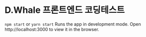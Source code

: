 # D.Whale 프론트엔드 코딩테스트

`npm start` or `yarn start`
Runs the app in development mode.
Open http://localhost:3000 to view it in the browser.
